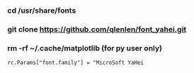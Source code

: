 ### cd /usr/share/fonts
### git clone https://github.com/qlenlen/font_yahei.git
### rm -rf ~/.cache/matplotlib (for py user only)

`rc.Params["font.family"] = "MicroSoft YaHei`
